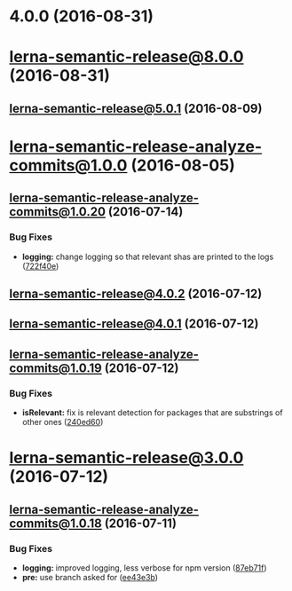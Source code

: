 <a name="4.0.0"></a>
# 4.0.0 (2016-08-31)



<a name="lerna-semantic-release@8.0.0"></a>
# lerna-semantic-release@8.0.0 (2016-08-31)



<a name="lerna-semantic-release@5.0.1"></a>
## lerna-semantic-release@5.0.1 (2016-08-09)



<a name="lerna-semantic-release-analyze-commits@1.0.0"></a>
# lerna-semantic-release-analyze-commits@1.0.0 (2016-08-05)



<a name="lerna-semantic-release-analyze-commits@1.0.20"></a>
## lerna-semantic-release-analyze-commits@1.0.20 (2016-07-14)


### Bug Fixes

* **logging:** change logging so that relevant shas are printed to the logs ([722f40e](https://github.com/atlassian/lerna-semantic-release/commit/722f40e))



<a name="lerna-semantic-release@4.0.2"></a>
## lerna-semantic-release@4.0.2 (2016-07-12)



<a name="lerna-semantic-release@4.0.1"></a>
## lerna-semantic-release@4.0.1 (2016-07-12)



<a name="lerna-semantic-release-analyze-commits@1.0.19"></a>
## lerna-semantic-release-analyze-commits@1.0.19 (2016-07-12)


### Bug Fixes

* **isRelevant:** fix is relevant detection for packages that are substrings of other ones ([240ed60](https://github.com/atlassian/lerna-semantic-release/commit/240ed60))



<a name="lerna-semantic-release@3.0.0"></a>
# lerna-semantic-release@3.0.0 (2016-07-12)



<a name="lerna-semantic-release-analyze-commits@1.0.18"></a>
## lerna-semantic-release-analyze-commits@1.0.18 (2016-07-11)


### Bug Fixes

* **logging:** improved logging, less verbose for npm version ([87eb71f](https://github.com/atlassian/lerna-semantic-release/commit/87eb71f))
* **pre:** use branch asked for ([ee43e3b](https://github.com/atlassian/lerna-semantic-release/commit/ee43e3b))



